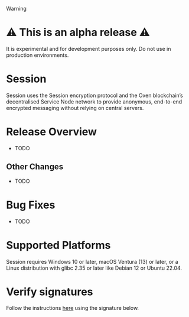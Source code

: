 > [!WARNING]
>
> # ⚠️ This is an alpha release ⚠️
>
> It is experimental and for development purposes only.
> Do not use in production environments.

# Session

Session uses the Session encryption protocol and the Oxen blockchain’s decentralised Service Node network to provide anonymous, end-to-end encrypted messaging without relying on central servers.

# Release Overview

- TODO

## Other Changes

- TODO

# Bug Fixes

- TODO

# Supported Platforms

<!-- NOTE Make sure to verify the supported platforms have not changed before making a release -->

Session requires Windows 10 or later, macOS Ventura (13) or later, or a Linux distribution with glibc 2.35 or later like Debian 12 or Ubuntu 22.04.

# Verify signatures

Follow the instructions [here](https://github.com/session-foundation/session-desktop/tree/master#verifying-signatures) using the signature below.

<!-- NOTE The signature is added below using the signing script. Do not write below here. -->
